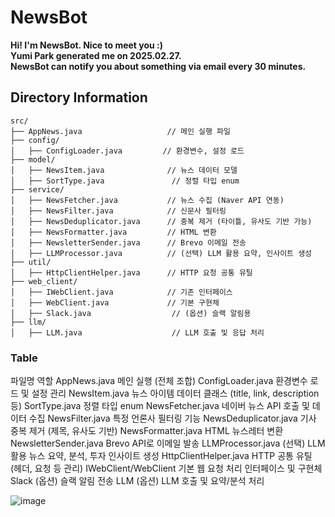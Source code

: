 # NewsBot

**Hi! I'm NewsBot. Nice to meet you :)**
<br>
**Yumi Park generated me on 2025.02.27.**
<br>
**NewsBot can notify you about something via email every 30 minutes.**
<br>

## Directory Information
```
src/
├── AppNews.java                   // 메인 실행 파일
├── config/
│   ├── ConfigLoader.java         // 환경변수, 설정 로드
├── model/
│   ├── NewsItem.java              // 뉴스 데이터 모델
│   ├── SortType.java               // 정렬 타입 enum
├── service/
│   ├── NewsFetcher.java           // 뉴스 수집 (Naver API 연동)
│   ├── NewsFilter.java            // 신문사 필터링
│   ├── NewsDeduplicator.java      // 중복 제거 (타이틀, 유사도 기반 가능)
│   ├── NewsFormatter.java         // HTML 변환
│   ├── NewsletterSender.java      // Brevo 이메일 전송
│   ├── LLMProcessor.java          // (선택) LLM 활용 요약, 인사이트 생성
├── util/
│   ├── HttpClientHelper.java      // HTTP 요청 공통 유틸
├── web_client/
│   ├── IWebClient.java            // 기존 인터페이스
│   ├── WebClient.java             // 기본 구현체
│   ├── Slack.java                  // (옵션) 슬랙 알림용
├── llm/
│   ├── LLM.java                    // LLM 호출 및 응답 처리
```
### Table

파일명	역할
AppNews.java	메인 실행 (전체 조합)
ConfigLoader.java	환경변수 로드 및 설정 관리
NewsItem.java	뉴스 아이템 데이터 클래스 (title, link, description 등)
SortType.java	정렬 타입 enum
NewsFetcher.java	네이버 뉴스 API 호출 및 데이터 수집
NewsFilter.java	특정 언론사 필터링 기능
NewsDeduplicator.java	기사 중복 제거 (제목, 유사도 기반)
NewsFormatter.java	HTML 뉴스레터 변환
NewsletterSender.java	Brevo API로 이메일 발송
LLMProcessor.java	(선택) LLM 활용 뉴스 요약, 분석, 투자 인사이트 생성
HttpClientHelper.java	HTTP 공통 유틸 (헤더, 요청 등 관리)
IWebClient/WebClient	기본 웹 요청 처리 인터페이스 및 구현체
Slack	(옵션) 슬랙 알림 전송
LLM	(옵션) LLM 호출 및 요약/분석 처리


![image](https://github.com/user-attachments/assets/2faa441f-f4dc-4052-a59f-64b22a5626e3)
